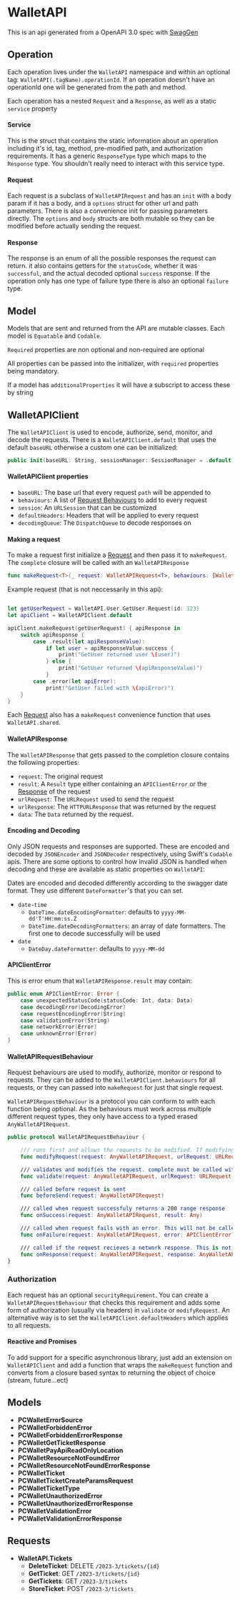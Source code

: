 # WalletAPI

This is an api generated from a OpenAPI 3.0 spec with [SwagGen](https://github.com/pace/SwagGen)

## Operation

Each operation lives under the `WalletAPI` namespace and within an optional tag: `WalletAPI(.tagName).operationId`. If an operation doesn't have an operationId one will be generated from the path and method.

Each operation has a nested `Request` and a `Response`, as well as a static `service` property

#### Service

This is the struct that contains the static information about an operation including it's id, tag, method, pre-modified path, and authorization requirements. It has a generic `ResponseType` type which maps to the `Response` type.
You shouldn't really need to interact with this service type.

#### Request

Each request is a subclass of `WalletAPIRequest` and has an `init` with a body param if it has a body, and a `options` struct for other url and path parameters. There is also a convenience init for passing parameters directly.
The `options` and `body` structs are both mutable so they can be modified before actually sending the request.

#### Response

The response is an enum of all the possible responses the request can return. it also contains getters for the `statusCode`, whether it was `successful`, and the actual decoded optional `success` response. If the operation only has one type of failure type there is also an optional `failure` type.

## Model
Models that are sent and returned from the API are mutable classes. Each model is `Equatable` and `Codable`.

`Required` properties are non optional and non-required are optional

All properties can be passed into the initializer, with `required` properties being mandatory.

If a model has `additionalProperties` it will have a subscript to access these by string

## WalletAPIClient
The `WalletAPIClient` is used to encode, authorize, send, monitor, and decode the requests. There is a `WalletAPIClient.default` that uses the default `baseURL` otherwise a custom one can be initialized:

```swift
public init(baseURL: String, sessionManager: SessionManager = .default, defaultHeaders: [String: String] = [:], behaviours: [WalletAPIRequestBehaviour] = [])
```

#### WalletAPIClient properties

- `baseURL`: The base url that every request `path` will be appended to
- `behaviours`: A list of [Request Behaviours](#requestbehaviour) to add to every request
- `session`: An `URLSession` that can be customized
- `defaultHeaders`: Headers that will be applied to every request
- `decodingQueue`: The `DispatchQueue` to decode responses on

#### Making a request
To make a request first initialize a [Request](#request) and then pass it to `makeRequest`. The `complete` closure will be called with an `WalletAPIResponse`

```swift
func makeRequest<T>(_ request: WalletAPIRequest<T>, behaviours: [WalletAPIRequestBehaviour] = [], queue: DispatchQueue = DispatchQueue.main, complete: @escaping (WalletAPIResponse<T>) -> Void) -> Request? {
```

Example request (that is not neccessarily in this api):

```swift

let getUserRequest = WalletAPI.User.GetUser.Request(id: 123)
let apiClient = WalletAPIClient.default

apiClient.makeRequest(getUserRequest) { apiResponse in
    switch apiResponse {
        case .result(let apiResponseValue):
        	if let user = apiResponseValue.success {
        		print("GetUser returned user \(user)")
        	} else {
        		print("GetUser returned \(apiResponseValue)")
        	}
        case .error(let apiError):
        	print("GetUser failed with \(apiError)")
    }
}
```

Each [Request](#request) also has a `makeRequest` convenience function that uses `WalletAPI.shared`.

#### WalletAPIResponse
The `WalletAPIResponse` that gets passed to the completion closure contains the following properties:

- `request`: The original request
- `result`: A `Result` type either containing an `APIClientError` or the [Response](#response) of the request
- `urlRequest`: The `URLRequest` used to send the request
- `urlResponse`: The `HTTPURLResponse` that was returned by the request
- `data`: The `Data` returned by the request.

#### Encoding and Decoding
Only JSON requests and responses are supported. These are encoded and decoded by `JSONEncoder` and `JSONDecoder` respectively, using Swift's `Codable` apis.
There are some options to control how invalid JSON is handled when decoding and these are available as static properties on `WalletAPI`:

Dates are encoded and decoded differently according to the swagger date format. They use different `DateFormatter`'s that you can set.
- `date-time`
    - `DateTime.dateEncodingFormatter`: defaults to `yyyy-MM-dd'T'HH:mm:ss.Z`
    - `DateTime.dateDecodingFormatters`: an array of date formatters. The first one to decode successfully will be used
- `date`
    - `DateDay.dateFormatter`: defaults to `yyyy-MM-dd`

#### APIClientError
This is error enum that `WalletAPIResponse.result` may contain:

```swift
public enum APIClientError: Error {
    case unexpectedStatusCode(statusCode: Int, data: Data)
    case decodingError(DecodingError)
    case requestEncodingError(String)
    case validationError(String)
    case networkError(Error)
    case unknownError(Error)
}
```

#### WalletAPIRequestBehaviour
Request behaviours are used to modify, authorize, monitor or respond to requests. They can be added to the `WalletAPIClient.behaviours` for all requests, or they can passed into `makeRequest` for just that single request.

`WalletAPIRequestBehaviour` is a protocol you can conform to with each function being optional. As the behaviours must work across multiple different request types, they only have access to a typed erased `AnyWalletAPIRequest`.

```swift
public protocol WalletAPIRequestBehaviour {

    /// runs first and allows the requests to be modified. If modifying asynchronously use validate
    func modifyRequest(request: AnyWalletAPIRequest, urlRequest: URLRequest) -> URLRequest

    /// validates and modifies the request. complete must be called with either .success or .fail
    func validate(request: AnyWalletAPIRequest, urlRequest: URLRequest, complete: @escaping (RequestValidationResult) -> Void)

    /// called before request is sent
    func beforeSend(request: AnyWalletAPIRequest)

    /// called when request successfuly returns a 200 range response
    func onSuccess(request: AnyWalletAPIRequest, result: Any)

    /// called when request fails with an error. This will not be called if the request returns a known response even if the a status code is out of the 200 range
    func onFailure(request: AnyWalletAPIRequest, error: APIClientError)

    /// called if the request recieves a network response. This is not called if request fails validation or encoding
    func onResponse(request: AnyWalletAPIRequest, response: AnyWalletAPIResponse)
}
```

### Authorization
Each request has an optional `securityRequirement`. You can create a `WalletAPIRequestBehaviour` that checks this requirement and adds some form of authorization (usually via headers) in `validate` or `modifyRequest`. An alternative way is to set the `WalletAPIClient.defaultHeaders` which applies to all requests.

#### Reactive and Promises
To add support for a specific asynchronous library, just add an extension on `WalletAPIClient` and add a function that wraps the `makeRequest` function and converts from a closure based syntax to returning the object of choice (stream, future...ect)

## Models

- **PCWalletErrorSource**
- **PCWalletForbiddenError**
- **PCWalletForbiddenErrorResponse**
- **PCWalletGetTicketResponse**
- **PCWalletPayApiReadOnlyLocation**
- **PCWalletResourceNotFoundError**
- **PCWalletResourceNotFoundErrorResponse**
- **PCWalletTicket**
- **PCWalletTicketCreateParamsRequest**
- **PCWalletTicketType**
- **PCWalletUnauthorizedError**
- **PCWalletUnauthorizedErrorResponse**
- **PCWalletValidationError**
- **PCWalletValidationErrorResponse**

## Requests

- **WalletAPI.Tickets**
	- **DeleteTicket**: DELETE `/2023-3/tickets/{id}`
	- **GetTicket**: GET `/2023-3/tickets/{id}`
	- **GetTickets**: GET `/2023-3/tickets`
	- **StoreTicket**: POST `/2023-3/tickets`
